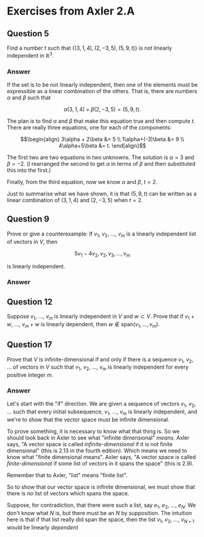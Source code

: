# Exercises from Axler 2.A

## Question 5

Find a number $t$ such that $`\{(3,1,4), (2,−3,5), (5,9,t)\}`$
is not linearly independent in $\mathbb{R}^3$.

### Answer

If the set is to be not linearly independent, then one of the elements
must be expressible as a linear combination of the others. That is,
there are numbers $\alpha$ and $\beta$ such that

```math
\alpha(3,1,4) + \beta(2,-3,5) = (5, 9, t).
```

The plan is to find $\alpha$ and $\beta$ that make this equation true
and then compute $t$. There are really three equations, one for each
of the components:

```math
\begin{align}
3\alpha + 2\beta &= 5 \\
1\alpha+(-3)\beta &= 9 \\
4\alpha+5\beta &= t.
\end[align}
```

The first two are two equations in two unknowns. The solution is
$\alpha = 3$ and $\beta = -2$. (I rearranged the second to get
$\alpha$ in terms of $\beta$ and then substituted this into the
first.)

Finally, from the third equation, now we know $\alpha$ and $\beta$, $t
= 2$.

Just to summarise what we have shown, it is that $(5, 9, t)$ can be
written as a linear combination of $(3,1,4)$ and $(2,-3,5)$ when
$t=2$.

## Question 9

Prove or give a counterexample: If $v_1$, $v_2$, ..., $v_m$ is a
linearly independent list of vectors in $V$, then

```math
5v_1 − 4v_2, v_2, v_3, \dotsc , v_m
```

is linearly independent.

### Answer



## Question 12

Suppose $v_1$, ..., $v_m$ is linearly independent in $V$ and $w
\subset V$. Prove that if $v_1 + w$, ..., $v_m + w$ is linearly
dependent, then $w \not\in \text{span}(v_1, \dotsc, v_m)$.

## Question 17

Prove that $V$ is infinite-dimensional if and only if there is a
sequence $v_1$, $v_2$, ... of vectors in $V$ such that $v_1$, $v_2$,
..., $v_m$ is linearly independent for every positive integer $m$.

### Answer

Let's start with the "if" direction. We are given a sequence of
vectors $v_1$, $v_2$, ... such that every initial subsequence, $v_1$,
..., $v_m$ is linearly independent, and we're to show that the vector
space must be infinite dimensional.

To prove something, it is necessary to know what that thing is. So we
should look back in Axler to see what "infinite dimensional"
_means_. Axler says, "A vector space is called _infinite-dimensional_
if it is not finite dimensional" (this is 2.13 in the fourth
edition). Which means we need to know what "finite dimensional
means". Axler says, "A vector space is called _finite-dimensional_ if
some list of vectors in it spans the space" (this is 2.9).

Remember that to Axler, "list" means "finite list".

So to show that our vector space is infinite dimensional, we must show
that there is _no_ list of vectors which spans the space.

Suppose, for contradiction, that there were such a list, say $e_1$,
$e_2$, ..., $e_N$. We don't know what $N$ is, but there must be an $N$
by supposition. The intuition here is that if that list really did
span the space, then the list $v_1$, $v_2$, ..., $v_{N+1}$ would be
linearly _dependent_



